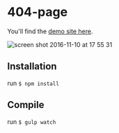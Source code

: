 # 404-page

You'll find the [demo site here](https://lahanna.github.io/404-page/).

![screen shot 2016-11-10 at 17 55 31](https://cloud.githubusercontent.com/assets/15161811/20186098/e776e658-a76e-11e6-9e65-88b1e60318d7.png)

## Installation

run `$ npm install`

## Compile

run `$ gulp watch`
